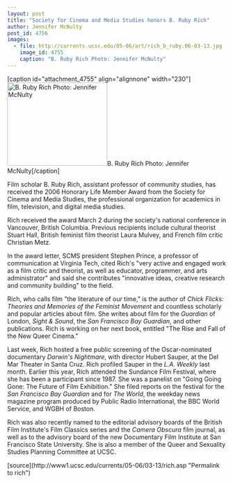 ```yaml
---
layout: post
title: "Society for Cinema and Media Studies honors B. Ruby Rich"
author: Jennifer McNulty
post_id: 4756
images:
  - file: http://currents.ucsc.edu/05-06/art/rich_b_ruby.06-03-13.jpg
    image_id: 4755
    caption: "B. Ruby Rich Photo: Jennifer McNulty"
---
```


[caption id="attachment_4755" align="alignnone" width="230"]<a href="http://localhost/mysite/wp-content/uploads/2006/03/rich_b_ruby.06-03-13.jpg"><img class="size-full wp-image-4755" src="http://localhost/mysite/wp-content/uploads/2006/03/rich_b_ruby.06-03-13.jpg" alt="B. Ruby Rich Photo: Jennifer McNulty" width="230" height="191" /></a>B. Ruby Rich Photo: Jennifer McNulty[/caption]
<a name="content" id="content"></a>
<p>
  Film scholar B. Ruby Rich, assistant professor of community studies, has received the 2006 Honorary Life Member Award from the Society for Cinema and Media Studies, the professional organization for academics in film, television, and digital media studies.
</p>
<p>
  Rich received the award March 2 during the society's national conference in Vancouver, British Columbia. Previous recipients include cultural theorist Stuart Hall, British feminist film theorist Laura Mulvey, and French film critic Christian Metz.
</p>
<p>
  In the award letter, SCMS president Stephen Prince, a professor of communication at Virginia Tech, cited Rich's "very active and engaged work as a film critic and theorist, as well as educator, programmer, and arts administrator" and said she contributes "innovative ideas, creative research and community building" to the field.
</p>
<p>
  Rich, who calls film "the literature of our time," is the author of <i>Chick Flicks: Theories and Memories of the Feminist Movement</i> and countless scholarly and popular articles about film. She writes about film for the <i>Guardian</i> of London, <i>Sight &amp; Sound</i>, the <i>San Francisco Bay Guardian</i>, and other publications. Rich is working on her next book, entitled "The Rise and Fall of the New Queer Cinema."
</p>
<p>
  Last week, Rich hosted a free public screening of the Oscar-nominated documentary <i>Darwin's Nightmare</i>, with director Hubert Sauper, at the Del Mar Theater in Santa Cruz. Rich profiled Sauper in the <i>L.A. Weekly</i> last month. Earlier this year, Rich attended the Sundance Film Festival, where she has been a participant since 1987. She was a panelist on "Going Going Gone: The Future of Film Exhibition." She filed reports on the festival for the <i>San Francisco Bay Guardian</i> and for <i>The World</i>, the weekday news magazine program produced by Public Radio International, the BBC World Service, and WGBH of Boston.
</p>
<p>
  Rich was also recently named to the editorial advisory boards of the British Film Institute's Film Classics series and the <i>Camera Obscura</i> film journal, as well as to the advisory board of the new Documentary Film Institute at San Francisco State University. She is also a member of the Queer and Sexuality Studies Planning Committee at UCSC.
</p>
<form>
  <input name="t1" size="-1" type="hidden">
</form>




</p>
[source](http://www1.ucsc.edu/currents/05-06/03-13/rich.asp "Permalink to rich")
